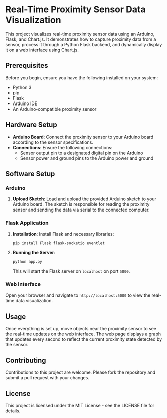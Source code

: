 
# Real-Time Proximity Sensor Data Visualization

This project visualizes real-time proximity sensor data using an Arduino, Flask, and Chart.js. It demonstrates how to capture proximity data from a sensor, process it through a Python Flask backend, and dynamically display it on a web interface using Chart.js.

## Prerequisites

Before you begin, ensure you have the following installed on your system:
- Python 3
- pip
- Flask
- Arduino IDE
- An Arduino-compatible proximity sensor

## Hardware Setup

- **Arduino Board**: Connect the proximity sensor to your Arduino board according to the sensor specifications.
- **Connections**: Ensure the following connections:
  - Sensor output pin to a designated digital pin on the Arduino
  - Sensor power and ground pins to the Arduino power and ground

## Software Setup

### Arduino

1. **Upload Sketch**: Load and upload the provided Arduino sketch to your Arduino board. The sketch is responsible for reading the proximity sensor and sending the data via serial to the connected computer.

### Flask Application

1. **Installation**: Install Flask and necessary libraries:
   ```bash
   pip install Flask flask-socketio eventlet
   ```

2. **Running the Server**:
   ```bash
   python app.py
   ```

   This will start the Flask server on `localhost` on port `5000`.

### Web Interface

Open your browser and navigate to `http://localhost:5000` to view the real-time data visualization.

## Usage

Once everything is set up, move objects near the proximity sensor to see the real-time updates on the web interface. The web page displays a graph that updates every second to reflect the current proximity state detected by the sensor.

## Contributing

Contributions to this project are welcome. Please fork the repository and submit a pull request with your changes.

## License

This project is licensed under the MIT License - see the LICENSE file for details.
